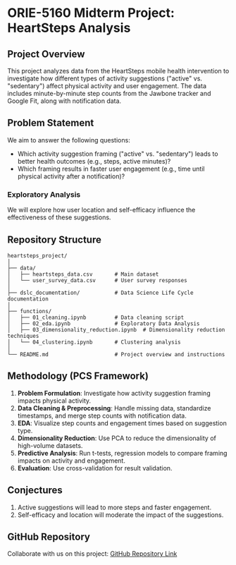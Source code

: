 # ORIE-5160 Midterm Project: HeartSteps Analysis

## Project Overview
This project analyzes data from the HeartSteps mobile health intervention to investigate how different types of activity suggestions ("active" vs. "sedentary") affect physical activity and user engagement. The data includes minute-by-minute step counts from the Jawbone tracker and Google Fit, along with notification data.

## Problem Statement
We aim to answer the following questions:
- Which activity suggestion framing ("active" vs. "sedentary") leads to better health outcomes (e.g., steps, active minutes)?
- Which framing results in faster user engagement (e.g., time until physical activity after a notification)?

### Exploratory Analysis
We will explore how user location and self-efficacy influence the effectiveness of these suggestions.

## Repository Structure
```
heartsteps_project/
│
├── data/
│   ├── heartsteps_data.csv       # Main dataset
│   └── user_survey_data.csv      # User survey responses
│
├── dslc_documentation/           # Data Science Life Cycle documentation
│
├── functions/
│   ├── 01_cleaning.ipynb         # Data cleaning script
│   ├── 02_eda.ipynb              # Exploratory Data Analysis
│   ├── 03_dimensionality_reduction.ipynb  # Dimensionality reduction techniques
│   └── 04_clustering.ipynb       # Clustering analysis
│
└── README.md                     # Project overview and instructions

```


## Methodology (PCS Framework)
1. **Problem Formulation**: Investigate how activity suggestion framing impacts physical activity.
2. **Data Cleaning & Preprocessing**: Handle missing data, standardize timestamps, and merge step counts with notification data.
3. **EDA**: Visualize step counts and engagement times based on suggestion type.
4. **Dimensionality Reduction**: Use PCA to reduce the dimensionality of high-volume datasets.
5. **Predictive Analysis**: Run t-tests, regression models to compare framing impacts on activity and engagement.
6. **Evaluation**: Use cross-validation for result validation.

## Conjectures
1. Active suggestions will lead to more steps and faster engagement.
2. Self-efficacy and location will moderate the impact of the suggestions.

## GitHub Repository
Collaborate with us on this project: [GitHub Repository Link](https://github.com/Kataraduo/ORIE-5160-midterm-project.git)
